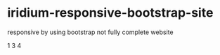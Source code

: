 # iridium-responsive-bootstrap-site
responsive by using bootstrap
not fully complete website

1
3
4






